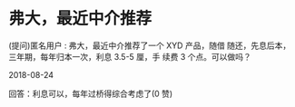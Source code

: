 # 弗大，最近中介推荐

(提问)匿名用户 : 弗大，最近中介推荐了一个 XYD 产品，随借 随还，先息后本，三年期，每年归本一次，利息 3.5-5 厘，手 续费 3 个点。可以做吗？

2018-08-24

回答：利息可以，每年过桥得综合考虑了(0 赞)